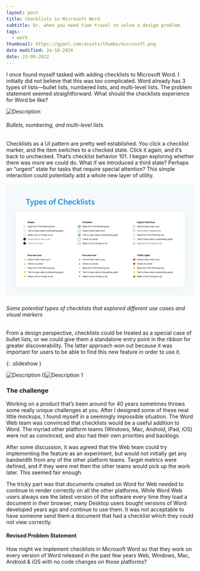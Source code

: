 ```yaml
---
layout: post
title: Checklists in Microsoft Word
subtitle: Or, when you need time travel to solve a design problem
tags:
  - work
thumbnail: https://gyanl.com/assets/thumbs/microsoft.png
date modified: 24-10-2024
date: 23-09-2022
---
```


I once found myself tasked with adding checklists to Microsoft Word. I initially did not believe that this was too complicated. Word already has 3 types of lists—bullet lists, numbered lists, and multi-level lists. The problem statement seemed straightforward. What should the checklists experience for Word be like?

![Description](https://gyanl.com/assets/wordweb-bullets.png)

###### Bullets, numbering, and multi-level lists. 

Checklists as a UI pattern are pretty well established. You click a checklist marker, and the item switches to a checked state. Click it again, and it’s back to unchecked. That’s checklist behavior 101. I began exploring whether there was more we could do. What if we introduced a third state? Perhaps an “urgent” state for tasks that require special attention? This simple interaction could potentially add a whole new layer of utility.

![Description](/assets/wordweb-checklist-types.png)

###### Some potential types of checklists that explored different use cases and visual markers

From a design perspective, checklists could be treated as a special case of bullet lists, or we could give them a standalone entry point in the ribbon for greater discoverability. The latter approach won out because it was important for users to be able to find this new feature in order to use it.

{: .slideshow }

![Description 0](https://gyanl.com/assets/wordweb-checklist-entry-0.png)![Description 1](https://gyanl.com/assets/wordweb-checklist-entry-1.png)

### The challenge

Working on a product that’s been around for 40 years sometimes throws some really unique challenges at you. After I designed some of these neat little mockups, I found myself in a seemingly impossible situation. The Word Web team was convinced that checklists would be a useful addition to Word. The myriad other platform teams (Windows, Mac, Android, iPad, iOS) were not as convinced, and also had their own priorities and backlogs.

After some discussion, it was agreed that the Web team could try implementing the feature as an experiment, but would not initially get any bandwidth from any of the other platform teams. Target metrics were defined, and if they were met then the other teams would pick up the work later. This seemed fair enough. 

The tricky part was that documents created on Word for Web needed to continue to render correctly on all the other platforms. While Word Web users always see the latest version of the software every time they load a document in their browser, many Desktop users bought versions of Word developed years ago and continue to use them. It was not acceptable to have someone send them a document that had a checklist which they could not view correctly.

#### Revised Problem Statement

How might we implement checklists in Microsoft Word so that they work on every version of Word released in the past few years Web, Windows, Mac, Android & iOS with no code changes on those platforms?
